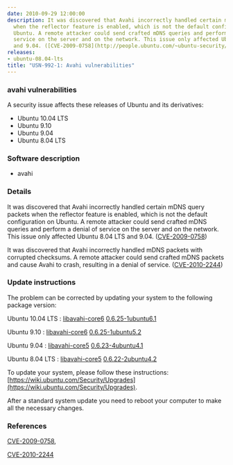 ```yaml
---
date: 2010-09-29 12:00:00
description: It was discovered that Avahi incorrectly handled certain mDNS query packets
  when the reflector feature is enabled, which is not the default configuration on
  Ubuntu. A remote attacker could send crafted mDNS queries and perform a denial of
  service on the server and on the network. This issue only affected Ubuntu 8.04 LTS
  and 9.04. ([CVE-2009-0758](http://people.ubuntu.com/~ubuntu-security/cve/CVE-2009-0758))
releases:
- ubuntu-08.04-lts
title: "USN-992-1: Avahi vulnerabilities"
---
```


### avahi vulnerabilities

A security issue affects these releases of Ubuntu and its derivatives:

* Ubuntu 10.04 LTS
* Ubuntu 9.10
* Ubuntu 9.04
* Ubuntu 8.04 LTS

### Software description

* avahi 

### Details

It was discovered that Avahi incorrectly handled certain mDNS query packets when the reflector feature is enabled, which is not the default configuration on Ubuntu. A remote attacker could send crafted mDNS queries and perform a denial of service on the server and on the network. This issue only affected Ubuntu 8.04 LTS and 9.04. ([CVE-2009-0758](http://people.ubuntu.com/~ubuntu-security/cve/CVE-2009-0758))

It was discovered that Avahi incorrectly handled mDNS packets with corrupted checksums. A remote attacker could send crafted mDNS packets and cause Avahi to crash, resulting in a denial of service. ([CVE-2010-2244](http://people.ubuntu.com/~ubuntu-security/cve/CVE-2010-2244)) 

### Update instructions

The problem can be corrected by updating your system to the following package version:

Ubuntu 10.04 LTS
 : [libavahi-core6](https://launchpad.net/ubuntu/+source/avahi) <span> [0.6.25-1ubuntu6.1](https://launchpad.net/ubuntu/+source/avahi/0.6.25-1ubuntu6.1) </span> 

Ubuntu 9.10
 : [libavahi-core6](https://launchpad.net/ubuntu/+source/avahi) <span> [0.6.25-1ubuntu5.2](https://launchpad.net/ubuntu/+source/avahi/0.6.25-1ubuntu5.2) </span> 

Ubuntu 9.04
 : [libavahi-core5](https://launchpad.net/ubuntu/+source/avahi) <span> [0.6.23-4ubuntu4.1](https://launchpad.net/ubuntu/+source/avahi/0.6.23-4ubuntu4.1) </span> 

Ubuntu 8.04 LTS
 : [libavahi-core5](https://launchpad.net/ubuntu/+source/avahi) <span> [0.6.22-2ubuntu4.2](https://launchpad.net/ubuntu/+source/avahi/0.6.22-2ubuntu4.2) </span> 

To update your system, please follow these instructions: [https://wiki.ubuntu.com/Security/Upgrades](https://wiki.ubuntu.com/Security/Upgrades).

After a standard system update you need to reboot your computer to make all the necessary changes. 

### References

 [CVE-2009-0758](http://people.ubuntu.com/~ubuntu-security/cve/CVE-2009-0758), 

 [CVE-2010-2244](http://people.ubuntu.com/~ubuntu-security/cve/CVE-2010-2244)
